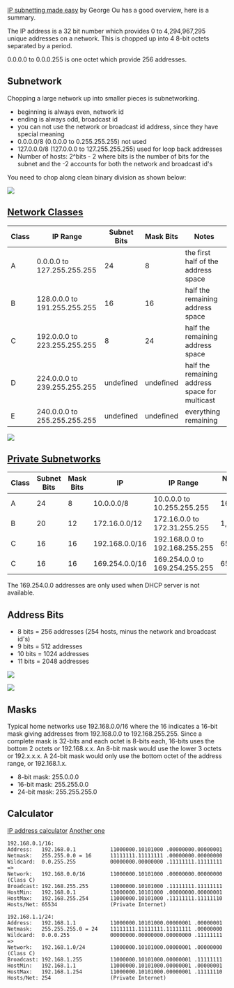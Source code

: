 
[IP subnetting made easy](http://www.techrepublic.com/blog/data-center/ip-subnetting-made-easy-125343/) by George Ou has a good overview, here is a summary.

The IP address is a 32 bit number which provides 0 to 4,294,967,295 unique addresses on a 
network. This is chopped up into 4 8-bit octets separated by a period.

0.0.0.0 to 0.0.0.255 is one octet which provide 256 addresses.

## Subnetwork

Chopping a large network up into smaller pieces is subnetworking.

* beginning is always even, network id
* ending is always odd, broadcast id
* you can not use the network or broadcast id address, since they have special meaning
* 0.0.0.0/8 (0.0.0.0 to 0.255.255.255) not used
* 127.0.0.0/8 (127.0.0.0 to 127.255.255.255) used for loop back addresses
* Number of hosts: 2^bits - 2 where bits is the number of bits for the subnet and the -2 
accounts for both the network and broadcast id's

You need to chop along clean binary division as shown below:

![](./pics/subnetting_b.png)  

## [Network Classes](http://en.wikipedia.org/wiki/Classful_network#Introduction_of_address_classes)

|Class | IP Range | Subnet Bits | Mask Bits | Notes |
|------|----------|-------------|-----------|-------|
| A | 0.0.0.0 to 127.255.255.255   | 24 | 8  | the first half of the address space |
| B | 128.0.0.0 to 191.255.255.255 | 16 | 16 | half the remaining address space |
| C | 192.0.0.0 to 223.255.255.255 | 8  | 24 | half the remaining address space|
| D | 224.0.0.0 to 239.255.255.255 | undefined | undefined | half the remaining address space for multicast |
| E | 240.0.0.0 to 255.255.255.255 | undefined | undefined | everything remaining |

![](./pics/subnetting_h.png)

## [Private Subnetworks](http://en.wikipedia.org/wiki/Private_network)

| Class | Subnet Bits | Mask Bits | IP | IP Range | Number of Hosts|
|-------|-------------|-----------|----|----------|----------------|
| A     | 24 | 8 | 10.0.0.0/8     | 10.0.0.0 to 10.255.255.255     | 16,777,216 |
| B     | 20 | 12| 172.16.0.0/12  | 172.16.0.0 to 172.31.255.255   | 1,048,576 |
| C     | 16 | 16| 192.168.0.0/16 | 192.168.0.0 to 192.168.255.255 | 65,536 |
| C     | 16 | 16| 169.254.0.0/16 | 169.254.0.0 to 169.254.255.255 | 65,536 |

The 169.254.0.0 addresses are only used when DHCP server is not available.

## Address Bits

* 8 bits = 256 addresses (254 hosts, minus the network and broadcast id's)
* 9 bits = 512 addresses
* 10 bits = 1024 addresses
* 11 bits = 2048 addresses

![](./pics/subnetting_a.png)




![](./pics/subnetting_c.png)

## Masks

Typical home networks use 192.168.0.0/16 where the 16 indicates a 16-bit mask giving 
addresses from 192.168.0.0 to 192.168.255.255. Since a complete mask is 32-bits and each 
octet is 8-bits each, 16-bits uses the bottom 2 octets or 192.168.x.x. An 8-bit mask 
would use the lower 3 octets or 192.x.x.x. A 24-bit mask would only use the bottom octet
of the address range, or 192.168.1.x.

* 8-bit mask: 255.0.0.0
* 16-bit mask: 255.255.0.0
* 24-bit mask: 255.255.255.0

## Calculator

[IP address calculator](http://www.subnet-calculator.com)
[Another one](http://jodies.de/ipcalc?)

	192.168.0.1/16:
	Address:   192.168.0.1           11000000.10101000 .00000000.00000001
	Netmask:   255.255.0.0 = 16      11111111.11111111 .00000000.00000000
	Wildcard:  0.0.255.255           00000000.00000000 .11111111.11111111
	=>
	Network:   192.168.0.0/16        11000000.10101000 .00000000.00000000 (Class C)
	Broadcast: 192.168.255.255       11000000.10101000 .11111111.11111111
	HostMin:   192.168.0.1           11000000.10101000 .00000000.00000001
	HostMax:   192.168.255.254       11000000.10101000 .11111111.11111110
	Hosts/Net: 65534                 (Private Internet)

	192.168.1.1/24:
	Address:   192.168.1.1           11000000.10101000.00000001 .00000001
	Netmask:   255.255.255.0 = 24    11111111.11111111.11111111 .00000000
	Wildcard:  0.0.0.255             00000000.00000000.00000000 .11111111
	=>
	Network:   192.168.1.0/24        11000000.10101000.00000001 .00000000 (Class C)
	Broadcast: 192.168.1.255         11000000.10101000.00000001 .11111111
	HostMin:   192.168.1.1           11000000.10101000.00000001 .00000001
	HostMax:   192.168.1.254         11000000.10101000.00000001 .11111110
	Hosts/Net: 254                   (Private Internet)
